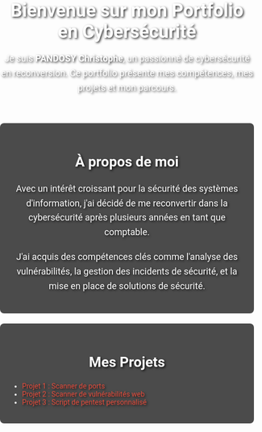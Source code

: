 <html lang="fr">
<head>
  <meta charset="UTF-8">
  <meta name="viewport" content="width=device-width, initial-scale=1.0">
  <title>Portfolio Cybersécurité</title>
  <link href="https://fonts.googleapis.com/css2?family=Roboto:wght@400;700&display=swap" rel="stylesheet">
  <style>
    body {
      font-family: 'Roboto', sans-serif;
      margin: 0;
      padding: 0;
      background-image: url('https://img.freepik.com/vecteurs-premium/fond-rouge-noir-cadenas-circuit-imprime-mot-cybersecurite-dessus_42077-16537.jpg'); /* URL de l'image */
      background-size: cover; /* L'image couvre tout l'écran */
      background-position: center; /* L'image est centrée */
      background-repeat: no-repeat; /* Empêche la répétition de l'image */
      height: 100vh; /* Fixe la hauteur de l'écran à 100% de la hauteur de la fenêtre */
      color: #fff;
      text-shadow: 2px 2px 4px rgba(0, 0, 0, 0.8); /* Ajoute une ombre au texte pour le rendre lisible */
    }

    header {
      text-align: center;
      padding: 20px;
      background-color: rgba(0, 0, 0, 0.5); /* Ajoute une transparence pour mieux lire le texte */
    }

    h1 {
      font-size: 36px;
      margin: 0;
    }

    section {
      margin: 20px auto;
      padding: 20px;
      background-color: rgba(0, 0, 0, 0.7); /* Fond semi-transparent pour les sections */
      border-radius: 8px;
      max-width: 800px;
    }

    h2 {
      color: #fff;
      font-size: 28px;
      text-align: center;
    }

    p {
      font-size: 18px;
      line-height: 1.6;
      margin-bottom: 20px;
      text-align: center;
    }

    a {
      color: #e74c3c;
      text-decoration: none;
    }

    a:hover {
      text-decoration: underline;
    }
  </style>
</head>
<body>
  <header>
    <h1>Bienvenue sur mon Portfolio en Cybersécurité</h1>
    <p>Je suis <strong>PANDOSY Christophe</strong>, un passionné de cybersécurité en reconversion. Ce portfolio présente mes compétences, mes projets et mon parcours.</p>
  </header>

  <section id="about">
    <h2>À propos de moi</h2>
    <p>Avec un intérêt croissant pour la sécurité des systèmes d'information, j'ai décidé de me reconvertir dans la cybersécurité après plusieurs années en tant que comptable.</p>
    <p>J'ai acquis des compétences clés comme l'analyse des vulnérabilités, la gestion des incidents de sécurité, et la mise en place de solutions de sécurité.</p>
  </section>

 <section id="projects">
  <h2>Mes Projets</h2>
  <ul>
    <li><a href="Scanner.sh" download>Projet 1 : Scanner de ports</a></li>
    <li><a href="ScannerVulnWeb.py" download>Projet 2 : Scanner de vulnérabilités web</a></li>
    <li><a href="scripts/script_de_pentest.py" download>Projet 3 : Script de pentest personnalisé</a></li>
  </ul>
</section>
